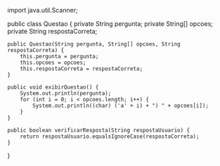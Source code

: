 import java.util.Scanner;

public class Questao {
    private String pergunta;
    private String[] opcoes;
    private String respostaCorreta;
    
    public Questao(String pergunta, String[] opcoes, String respostaCorreta) {
        this.pergunta = pergunta;
        this.opcoes = opcoes;
        this.respostaCorreta = respostaCorreta;
    }
    
    public void exibirQuestao() {
        System.out.println(pergunta);
        for (int i = 0; i < opcoes.length; i++) {
            System.out.println((char) ('a' + i) + ") " + opcoes[i]);
        }
    }
    
    public boolean verificarResposta(String respostaUsuario) {
        return respostaUsuario.equalsIgnoreCase(respostaCorreta);
    }
}
